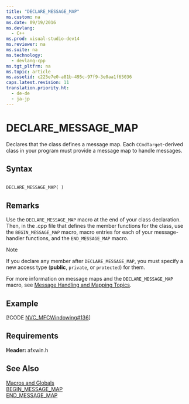 ```yaml
---
title: "DECLARE_MESSAGE_MAP"
ms.custom: na
ms.date: 09/19/2016
ms.devlang: 
  - C++
ms.prod: visual-studio-dev14
ms.reviewer: na
ms.suite: na
ms.technology: 
  - devlang-cpp
ms.tgt_pltfrm: na
ms.topic: article
ms.assetid: c225e7e0-a81b-495c-97f9-3e0aa1f65036
caps.latest.revision: 11
translation.priority.ht: 
  - de-de
  - ja-jp
---
```

# DECLARE_MESSAGE_MAP
Declares that the class defines a message map. Each `CCmdTarget`-derived class in your program must provide a message map to handle messages.  
  
## Syntax  
  
```  
  
DECLARE_MESSAGE_MAP( )  
```  
  
## Remarks  
 Use the `DECLARE_MESSAGE_MAP` macro at the end of your class declaration. Then, in the .cpp file that defines the member functions for the class, use the `BEGIN_MESSAGE_MAP` macro, macro entries for each of your message-handler functions, and the `END_MESSAGE_MAP` macro.  
  
> [!NOTE]
>  If you declare any member after `DECLARE_MESSAGE_MAP`, you must specify a new access type (**public**, `private`, or `protected`) for them.  
  
 For more information on message maps and the `DECLARE_MESSAGE_MAP` macro, see [Message Handling and Mapping Topics](../vs140/Message-Handling-and-Mapping.md).  
  
## Example  
 [!CODE [NVC_MFCWindowing#136](../CodeSnippet/VS_Snippets_Cpp/NVC_MFCWindowing#136)]  
  
## Requirements  
 **Header:** afxwin.h  
  
## See Also  
 [Macros and Globals](../vs140/MFC-Macros-and-Globals.md)   
 [BEGIN_MESSAGE_MAP](../vs140/BEGIN_MESSAGE_MAP.md)   
 [END_MESSAGE_MAP](../vs140/END_MESSAGE_MAP.md)